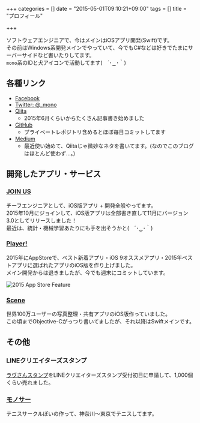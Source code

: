 +++
categories = []
date = "2015-05-01T09:10:21+09:00"
tags = []
title = "プロフィール"

+++

ソフトウェアエンジニアで、今はメインはiOSアプリ開発(Swift)です。  
その前はWindows系開発メインでやっていて、今でもC#などは好きでたまにサーバーサイドなど書いたりしてます。  
`mono`系のIDと犬アイコンで活動してます(　´･‿･｀)

## 各種リンク

- [Facebook](https://www.facebook.com/mono0926)
- [Twitter: @_mono](https://twitter.com/_mono)
- [Qiita](http://qiita.com/mono0926)
  - 2015年6月くらいからたくさん記事書き始めました
- [GitHub](https://github.com/mono0926)
  - プライベートレポジトリ含めるとほぼ毎日コミットしてます
- [Medium](https://medium.com/@mono0926)
  - 最近使い始めて、Qiitaじゃ微妙なネタを書いてます。(なのでこのブログはほとんど使わず…。)

## 開発したアプリ・サービス

### [JOIN US](http://joinus30.com/)

チーフエンジニアとして、iOS版アプリ + 開発全般やってます。  
2015年10月にジョインして、iOS版アプリは全部書き直して11月にバージョン3.0としてリリースしました！  
最近は、統計・機械学習あたりにも手を出そうかと(　´･‿･｀)

### [Player!](http://www.playerapp.tokyo/)

2015年にAppStoreで、ベスト新着アプリ・iOS 9オススメアプリ・2015年ベストアプリに選ばれたアプリのiOS版を作り上げました。  
メイン開発からは退きましたが、今でも週末にコミットしています。

![2015 App Store Feature](/images/about/2015_app_store_feature.jpeg)

### [Scene](http://scn.jp/)

世界100万ユーザーの写真整理・共有アプリのiOS版作っていました。  
この頃までObjective-Cがっつり書いてましたが、それ以降はSwiftメインです。

## その他

### LINEクリエイターズスタンプ

[ラヴさんスタンプ](https://store.line.me/stickershop/product/1000854)をLINEクリエイターズスタンプ受付初日に申請して、1,000個くらい売れました。

### [モノサー](https://www.facebook.com/groups/229270203845340/)

テニスサークルぽいの作って、神奈川〜東京でテニスしてます。
